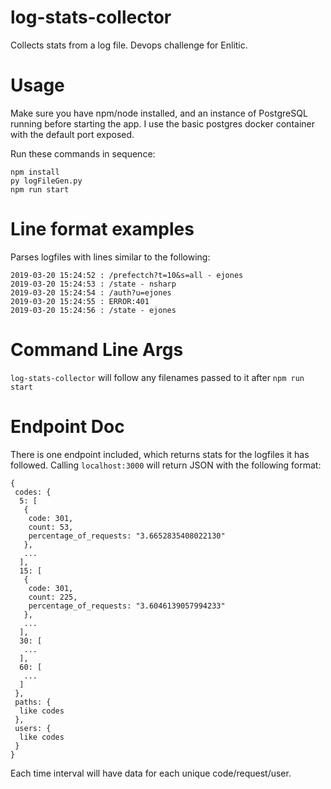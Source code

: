 # log-stats-collector
Collects stats from a log file. Devops challenge for Enlitic.

# Usage
Make sure you have npm/node installed, and an instance of PostgreSQL running before starting the app.
I use the basic postgres docker container with the default port exposed.

Run these commands in sequence:
```
npm install
py logFileGen.py
npm run start
```

# Line format examples
Parses logfiles with lines similar to the following:
```
2019-03-20 15:24:52 : /prefectch?t=10&s=all - ejones
2019-03-20 15:24:53 : /state - nsharp
2019-03-20 15:24:54 : /auth?u=ejones
2019-03-20 15:24:55 : ERROR:401
2019-03-20 15:24:56 : /state - ejones
```

# Command Line Args
`log-stats-collector` will follow any filenames passed to it after `npm run start`

# Endpoint Doc
There is one endpoint included, which returns stats for the logfiles it has followed.
Calling `localhost:3000` will return JSON with the following format:
```
{
 codes: {
  5: [
   {
    code: 301,
    count: 53,
    percentage_of_requests: "3.6652835408022130"
   },
   ...
  ],
  15: [
   {
    code: 301,
    count: 225,
    percentage_of_requests: "3.6046139057994233"
   },
   ...
  ],
  30: [
   ...
  ],
  60: [
   ...
  ]
 },
 paths: {
  like codes
 },
 users: {
  like codes
 }
}
```
Each time interval will have data for each unique code/request/user.
